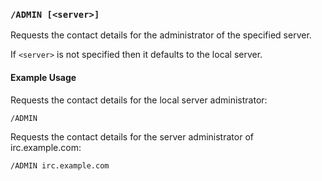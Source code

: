 <!-- This file contains a page fragment. Any changes will affect all pages that include it. -->

### `/ADMIN [<server>]`

Requests the contact details for the administrator of the specified server.

If `<server>` is not specified then it defaults to the local server.

#### Example Usage

Requests the contact details for the local server administrator:

```plaintext
/ADMIN
```

Requests the contact details for the server administrator of irc.example.com:

```plaintext
/ADMIN irc.example.com
```
